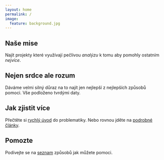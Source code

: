 ```yaml
---
layout: home
permalink: /
image:
  feature: background.jpg
---
```


<div class="tiles">

<div class="tile">
  <h2 class="post-title">Naše mise</h2>
  <p class="post-excerpt">Najít projekty které využívají pečlivou <em>analýzu</em> k tomu aby pomohly ostatním <em>nejvíce</em>.</p>
</div><!-- /.tile -->

<div class="tile">
  <h2 class="post-title">Nejen srdce ale rozum</h2>
  <p class="post-excerpt">Dáváme velmi silný důraz na to najít jen nejlepší z nejlepších způsobů pomoci. Vše podloženo tvrdými daty.</p>
</div><!-- /.tile -->

<div class="tile">
  <h2 class="post-title">Jak zjistit více</h2>
  <p class="post-excerpt">Přečtěte si <a href="/o-ea">rychlý úvod</a> do problematiky. Nebo rovnou jděte na <a href="zdroje">podrobné články</a>.</p>
</div><!-- /.tile -->

<div class="tile">
  <h2 class="post-title">Pomozte</h2>
  <p class="post-excerpt">
  Podívejte se na <a href="/jak-pomoci">seznam</a> způsobů jak můžete pomoci.
  </p>
</div><!-- /.tile -->

</div><!-- /.tiles -->
